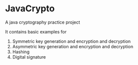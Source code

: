 # JavaCrypto
A java cryptography practice project

It contains basic examples for
1. Symmetric key generation and encryption and decryption
2. Asymmetric key generation and encryption and decryption
3. Hashing 
4. Digital signature

